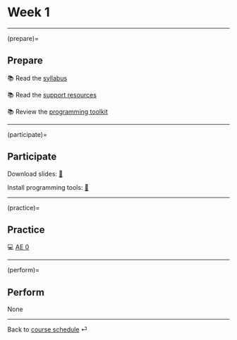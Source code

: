 # Week 1

---

(prepare)=
## Prepare

📚 Read the [syllabus](../docs/course-syllabus.md)

📚 Read the [support resources](../docs/course-support.md)

📚 Review the [programming toolkit](../docs/programming-toolkit.md)

---

(participate)=
## Participate


Download slides: [📑](https://drive.google.com/file/d/1-8T5QvckmSMD8qVMgtzQsZxOUoswsOgk/view?usp=sharing)


Install programming tools: [💾](../docs/programming-toolkit.md)


---

(practice)=
## Practice

💻 [AE 0](/ae/)


---

(perform)=
## Perform

None


---

Back to [course schedule](../docs/course-schedule.md) ⏎

